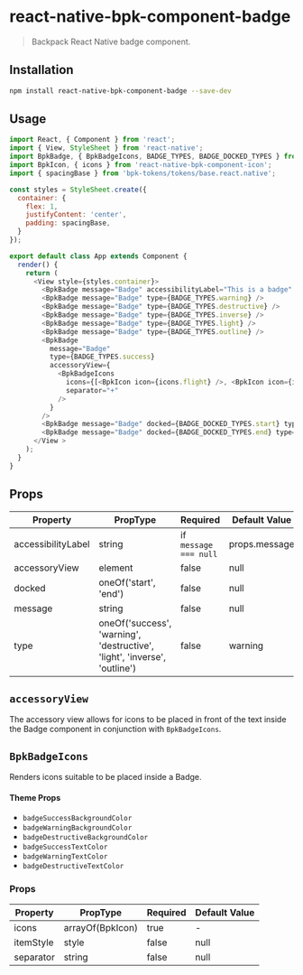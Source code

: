 # react-native-bpk-component-badge

> Backpack React Native badge component.

## Installation

```sh
npm install react-native-bpk-component-badge --save-dev
```

## Usage

```js
import React, { Component } from 'react';
import { View, StyleSheet } from 'react-native';
import BpkBadge, { BpkBadgeIcons, BADGE_TYPES, BADGE_DOCKED_TYPES } from 'react-native-bpk-component-badge';
import BpkIcon, { icons } from 'react-native-bpk-component-icon';
import { spacingBase } from 'bpk-tokens/tokens/base.react.native';

const styles = StyleSheet.create({
  container: {
    flex: 1,
    justifyContent: 'center',
    padding: spacingBase,
  }
});

export default class App extends Component {
  render() {
    return (
      <View style={styles.container}>
        <BpkBadge message="Badge" accessibilityLabel="This is a badge" type={BADGE_TYPES.success} />
        <BpkBadge message="Badge" type={BADGE_TYPES.warning} />
        <BpkBadge message="Badge" type={BADGE_TYPES.destructive} />
        <BpkBadge message="Badge" type={BADGE_TYPES.inverse} />
        <BpkBadge message="Badge" type={BADGE_TYPES.light} />
        <BpkBadge message="Badge" type={BADGE_TYPES.outline} />
        <BpkBadge
          message="Badge"
          type={BADGE_TYPES.success}
          accessoryView={
            <BpkBadgeIcons
              icons={[<BpkIcon icon={icons.flight} />, <BpkIcon icon={icons.hotels} />]}
              separator="+"
            />
          }
        />
        <BpkBadge message="Badge" docked={BADGE_DOCKED_TYPES.start} type={BADGE_TYPES.warning} />
        <BpkBadge message="Badge" docked={BADGE_DOCKED_TYPES.end} type={BADGE_TYPES.destructive} />
      </View >
    );
  }
}
```

## Props

| Property              | PropType                                                                  | Required              | Default Value |
| --------------------- | --------------------------------------------------------------------------| --------------------- | ------------- |
| accessibilityLabel    | string                                                                    | if `message === null` | props.message |
| accessoryView         | element                                                                   | false                 | null          |
| docked                | oneOf('start', 'end')                                                     | false                 | null          |
| message               | string                                                                    | false                 | null          |
| type                  | oneOf('success', 'warning', 'destructive', 'light', 'inverse', 'outline') | false                 | warning       |

## `accessoryView`

 The accessory view allows for icons to be placed in front of the text inside the Badge component in conjunction with `BpkBadgeIcons`.

## `BpkBadgeIcons`

Renders icons suitable to be placed inside a Badge.

#### Theme Props

* `badgeSuccessBackgroundColor`
* `badgeWarningBackgroundColor`
* `badgeDestructiveBackgroundColor`
* `badgeSuccessTextColor`
* `badgeWarningTextColor`
* `badgeDestructiveTextColor`

### Props

| Property  | PropType         | Required | Default Value |
| --------- | ---------------- | -------- | ------------- |
| icons     | arrayOf(BpkIcon) | true     | -             |
| itemStyle | style            | false    | null          |
| separator | string           | false    | null          |

